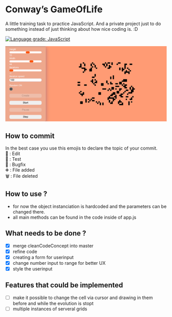 #  Conway’s GameOfLife
A little training task to practice JavaScript.
And a private project just to do something instead of just thinking about how nice coding is. :D

[![Language grade: JavaScript](https://img.shields.io/lgtm/grade/javascript/g/LineageFalcon/GameOfLife.svg?logo=lgtm&logoWidth=18)](https://lgtm.com/projects/g/LineageFalcon/GameOfLife/context:javascript)

![Image of Conway’s GameOfLife](https://github.com/LineageFalcon/GameOfLife/blob/master/Conways's%20Game%20of%20Life.png)


## How to commit

In the best case you use this emojis to declare the topic of your commit.</br>
📝 : Edit</br>
🔧 : Test</br>
🐞 : Bugfix</br>
➕ : File added</br>
🗑️ : File deleted</br>

## How to use ? 
- for now the object instanciation is hardcoded and the parameters can be changed there.
- all main methods can be found in the code inside of app.js

## What needs to be done ?
- [X] merge cleanCodeConcept into master
- [X] refine code
- [X] creating a form for userinput
- [x] change number input to range for better UX
- [X] style the userinput

## Features that could be implemented
- [ ] make it possible to change the cell via cursor and drawing in them before and while the evolution is stopt
- [ ] multiple instances of serveral grids
